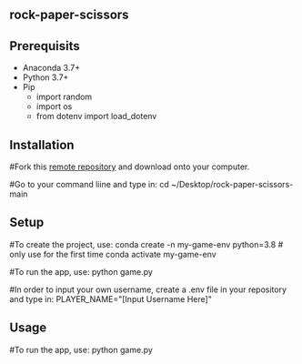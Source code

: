 ## rock-paper-scissors

## Prerequisits

  + Anaconda 3.7+
  + Python 3.7+
  + Pip
    + import random
    + import os
    + from dotenv import load_dotenv


## Installation
#Fork this [remote repository](https://github.com/prof-rossetti/intro-to-python/blob/main/exercises/rock-paper-scissors/README.md) and download onto your computer.

#Go to your command liine and type in: 
cd ~/Desktop/rock-paper-scissors-main



## Setup
#To create the project, use: 
conda create -n my-game-env python=3.8 # only use for the first time
conda activate my-game-env

#To run the app, use:
python game.py

#In order to input your own username, create a .env file in your repository and type in:
PLAYER_NAME="[Input Username Here]"


## Usage
#To run the app, use:
python game.py
